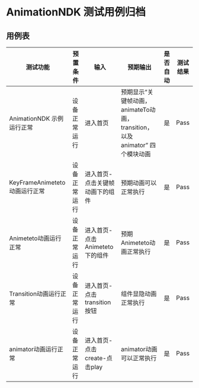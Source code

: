 # AnimationNDK 测试用例归档

## 用例表

| 测试功能                         | 预置条件   | 输入                                     | 预期输出                                   | 是否自动 | 测试结果 |
|------------------------------|--------|----------------------------------------|----------------------------------------|:-----|------|
| AnimationNDK 示例运行正常         | 设备正常运行 | 进入首页                                   | 预期显示“关键帧动画，animateTo动画，transition，以及animator” 四个模块动画   | 是    | Pass |
| KeyFrameAnimeteto动画运行正常             | 设备正常运行 | 进入首页-点击关键帧动画下的组件                   | 预期动画可以正常执行                  | 是    | Pass |
| Animeteto动画运行正常 | 设备正常运行 | 进入首页-点击Animeteto下的组件 | 预期Animeteto动画正常执行 | 是    | Pass |
| Transition动画运行正常                  | 设备正常运行 | 进入首页-点击transition按钮                           | 组件显隐动画正常执行                      | 是    | Pass |
| animator动画运行正常          | 设备正常运行 | 进入首页-点击create-点击play              | animator动画可以正常执行                                 | 是    | Pass |